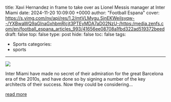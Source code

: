 title: Xavi Hernandez in frame to take over as Lionel Messis manager at Inter Miami
date: 2024-11-20 10:09:00 +0000
author: "Football Espana"
cover: https://s.yimg.com/ny/api/res/1.2/mtVLMvgu.SjnEKWeilsyqw--/YXBwaWQ9aGlnaGxhbmRlcjt3PTEyMDA7aD02NzU-/https:/media.zenfs.com/en/football_espana_articles_993/41656ee08708a1fbd322ad519372beed
draft: false
top: false
type: post
hide: false
toc: false
tags:
  - Sports
categories:
  - sports
---

![](https://s.yimg.com/ny/api/res/1.2/mtVLMvgu.SjnEKWeilsyqw--/YXBwaWQ9aGlnaGxhbmRlcjt3PTEyMDA7aD02NzU-/https:/media.zenfs.com/en/football_espana_articles_993/41656ee08708a1fbd322ad519372beed)

Inter Miami have made no secret of their admiration for the great Barcelona era of the 2010s, and have done so by signing a number of the key architects of their success. Now they could be considering...

[read more](https://www.football-espana.net/2024/11/20/xavi-hernandez-in-frame-to-take-over-as-lionel-messis-manager-at-inter-miami)
